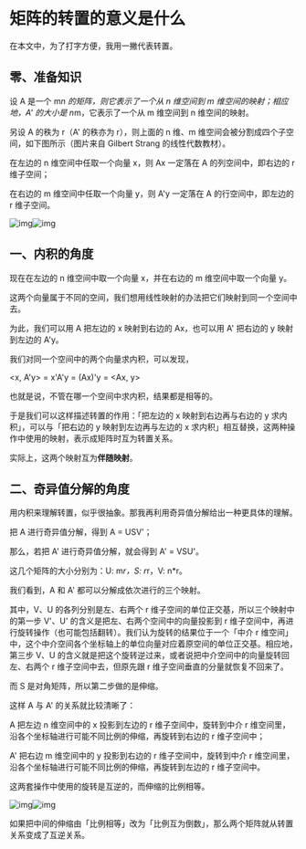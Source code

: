 # 矩阵的转置的意义是什么

在本文中，为了打字方便，我用一撇代表转置。

## 零、准备知识

设 A 是一个 m*n 的矩阵，则它表示了一个从 n 维空间到 m 维空间的映射；相应地，A' 的大小是 n*m，它表示了一个从 m 维空间到 n 维空间的映射。

另设 A 的秩为 r（A' 的秩亦为 r），则上面的 n 维、m 维空间会被分割成四个子空间，如下图所示（图片来自 Gilbert Strang 的线性代数教材）。

在左边的 n 维空间中任取一个向量 x，则 Ax 一定落在 A 的列空间中，即右边的 r 维子空间；

在右边的 m 维空间中任取一个向量 y，则 A'y 一定落在 A 的行空间中，即左边的 r 维子空间。

![img](https://pic4.zhimg.com/v2-736ecb905966099feac5e943e365aa6f_b.jpg)![img](https://pic4.zhimg.com/80/v2-736ecb905966099feac5e943e365aa6f_hd.jpg)

## 一、内积的角度

现在在左边的 n 维空间中取一个向量 x，并在右边的 m 维空间中取一个向量 y。

这两个向量属于不同的空间，我们想用线性映射的办法把它们映射到同一个空间中去。

为此，我们可以用 A 把左边的 x 映射到右边的 Ax，也可以用 A' 把右边的 y 映射到左边的 A'y。

我们对同一个空间中的两个向量求内积，可以发现，

<x, A'y> = x'A'y = (Ax)'y = <Ax, y>

也就是说，不管在哪一个空间中求内积，结果都是相等的。

于是我们可以这样描述转置的作用：「把左边的 x 映射到右边再与右边的 y 求内积」，可以与「把右边的 y 映射到左边再与左边的 x 求内积」相互替换，这两种操作中使用的映射，表示成矩阵时互为转置关系。

实际上，这两个映射互为**伴随映射**。

## 二、奇异值分解的角度

用内积来理解转置，似乎很抽象。那我再利用奇异值分解给出一种更具体的理解。

把 A 进行奇异值分解，得到 A = USV'；

那么，若把 A' 进行奇异值分解，就会得到 A' = VSU'。

这几个矩阵的大小分别为：U: m*r，S: r*r，V: n*r。

我们看到，A 和 A' 都可以分解成依次进行的三个映射。

其中，V、U 的各列分别是左、右两个 r 维子空间的单位正交基，所以三个映射中的第一步 V'、U' 的含义是把左、右两个空间中的向量投影到 r 维子空间中，再进行旋转操作（也可能包括翻转）。我们认为旋转的结果位于一个「中介 r 维空间」中，这个中介空间各个坐标轴上的单位向量对应着原空间的单位正交基。相应地，第三步 V、U 的含义就是把这个旋转逆过来，或者说把中介空间中的向量旋转回左、右两个 r 维子空间中去，但原先跟 r 维子空间垂直的分量就恢复不回来了。

而 S 是对角矩阵，所以第二步做的是伸缩。

这样 A 与 A' 的关系就比较清晰了：

A 把左边 n 维空间中的 x 投影到左边的 r 维子空间中，旋转到中介 r 维空间里，沿各个坐标轴进行可能不同比例的伸缩，再旋转到右边的 r 维子空间中；

A' 把右边 m 维空间中的 y 投影到右边的 r 维子空间中，旋转到中介 r 维空间里，沿各个坐标轴进行可能不同比例的伸缩，再旋转到左边的 r 维子空间中。

这两套操作中使用的旋转是互逆的，而伸缩的比例相等。

![img](https://pic3.zhimg.com/v2-491917acac91e192c9fb2270d8cbacfa_b.jpg)![img](https://pic3.zhimg.com/80/v2-491917acac91e192c9fb2270d8cbacfa_hd.jpg)

如果把中间的伸缩由「比例相等」改为「比例互为倒数」，那么两个矩阵就从转置关系变成了互逆关系。